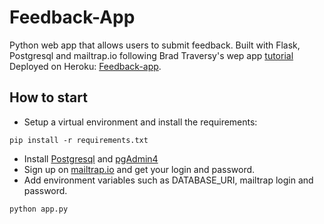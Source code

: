 # Feedback-App
Python web app that allows users to submit feedback. Built with Flask, Postgresql and mailtrap.io following Brad Traversy's wep app [tutorial](https://youtu.be/w25ea_I89iM)  
Deployed on Heroku: [Feedback-app](https://subarufeedback.herokuapp.com/).

## How to start
* Setup a virtual environment and install the requirements:
```
pip install -r requirements.txt
```
* Install [Postgresql](https://www.postgresql.org/download/) and [pgAdmin4](https://www.pgadmin.org/download/)
* Sign up on [mailtrap.io](https://mailtrap.io/) and get your login and password.
* Add environment variables such as DATABASE_URI, mailtrap login and password.  
```
python app.py
```